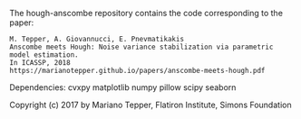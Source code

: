 The hough-anscombe repository contains the code corresponding to the paper:

    M. Tepper, A. Giovannucci, E. Pnevmatikakis
    Anscombe meets Hough: Noise variance stabilization via parametric model estimation.
    In ICASSP, 2018
    https://marianotepper.github.io/papers/anscombe-meets-hough.pdf

Dependencies: cvxpy matplotlib numpy pillow scipy seaborn

Copyright (c) 2017 by Mariano Tepper, Flatiron Institute, Simons Foundation
